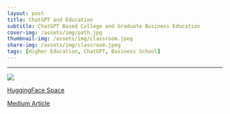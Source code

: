 ```yaml
---
layout: post
title: ChatGPT and Education
subtitle: ChatGPT Based College and Graduate Business Education
cover-img: /assets/img/path.jpg
thumbnail-img: /assets/img/classroom.jpeg
share-img: /assets/img/classroom.jpeg
tags: [Higher Education, ChatGPT, Business School]
---
```


___


![](https://miro.medium.com/v2/resize:fit:720/format:webp/1*wohx1bGrN0tRuAZrak5dOg.png)

[HuggingFace Space](https://drclab-chatdulun.hf.space/)

[Medium Article](https://medium.com/age-of-awareness/chatgpt-and-education-bdc46485fdc3)
